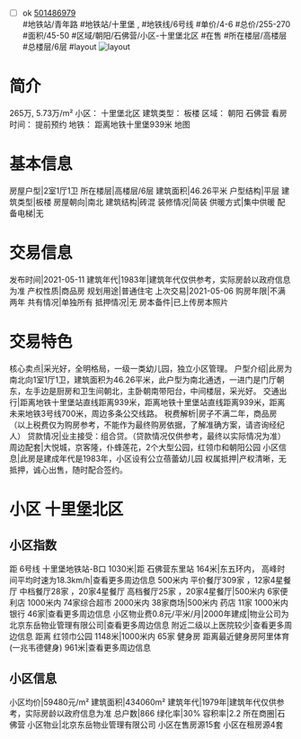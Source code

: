 - [ ] ok [501486979](https://bj.5i5j.com/ershoufang/501486979.html)  
 #地铁站/青年路 #地铁站/十里堡 ,  #地铁线/6号线
#单价/4-6 #总价/255-270 #面积/45-50   #区域/朝阳/石佛营/小区-十里堡北区 #在售 #所在楼层/高楼层 #总楼层/6层 #layout 
![layout](http://image2a.5i5j.com/bdir/layout/649a03d899344c52a44427a62c168cc3.jpg_P5.jpg) 
# 简介 
 265万,  5.73万/m² 
小区： 十里堡北区
建筑类型： 板楼
区域： 朝阳 石佛营
看房时间： 提前预约
地铁： 距离地铁十里堡939米 地图
# 基本信息 
 房屋户型|2室1厅1卫
所在楼层|高楼层/6层
建筑面积|46.26平米
户型结构|平层
建筑类型|板楼
房屋朝向|南北
建筑结构|砖混
装修情况|简装
供暖方式|集中供暖
配备电梯|无
# 交易信息 
 发布时间|2021-05-11
建筑年代|1983年|建筑年代仅供参考，实际房龄以政府信息为准
产权性质|商品房
规划用途|普通住宅
上次交易|2021-05-06
购房年限|不满两年
共有情况|单独所有
抵押情况|无
房本备件|已上传房本照片
# 交易特色 
 核心卖点|采光好，全明格局，一级一类幼儿园，独立小区管理。
户型介绍|此房为南北向1室1厅1卫，建筑面积为46.26平米，此户型为南北通透，一进门是门厅朝东，左手边是厨房和卫生间朝北，主卧朝南带阳台，中间楼层，采光好。
交通出行|距离地铁十里堡站直线距离939米，距离地铁十里堡站直线距离939米，距离未来地铁3号线700米，周边多条公交线路。
税费解析|房子不满二年，商品房（以上税费仅为购房参考，不能作为最终购房依据，了解准确方案，请咨询经纪人）
贷款情况|业主接受：组合贷。（贷款情况仅供参考，最终以实际情况为准）
周边配套|大悦城，京客隆，仆蜂莲花，2个大型公园，红领巾和朝阳公园
小区信息|此房是建成年代是1983年，小区设有公立蓓蕾幼儿园
权属抵押|产权清晰，无抵押，诚心出售，随时配合签约。
# 小区 十里堡北区
## 小区指数 
 距 6号线 十里堡地铁站-B口 1030米|距 石佛营东里站 164米|东五环内， 高峰时间平均时速为18.3km/h|查看更多周边信息
500米内 平价餐厅309家 ，12家4星餐厅
中档餐厅28家 ，20家4星餐厅
高档餐厅25家 ，20家4星餐厅|500米内 6家便利店
1000米内 74家综合超市
2000米内 38家商场|500米内 药店 11家
1000米内 银行 46家|查看更多周边信息
小区物业费0.8元/平米/月|2000年建成|物业公司为北京东岳物业管理有限公司|查看更多周边信息
附近二级以上医院较少|查看更多周边信息
距离 红领巾公园 1148米|1000米内 65家 健身房
距离最近健身房阿里体育(一兆韦德健身) 961米|查看更多周边信息
## 小区信息 
 小区均价|59480元/m²
建筑面积|434060m²
建筑年代|1979年|建筑年代仅供参考，实际房龄以政府信息为准
总户数|866
绿化率|30%
容积率|2.2
所在商圈|石佛营
小区物业|北京东岳物业管理有限公司
小区在售房源15套
小区在租房源4套
